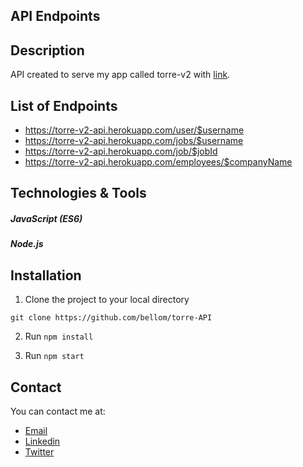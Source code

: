## API Endpoints

## Description
API created to serve my app called torre-v2 with [link](https://torre-v2.herokuapp.com/).

## List of Endpoints
- https://torre-v2-api.herokuapp.com/user/$username
- https://torre-v2-api.herokuapp.com/jobs/$username
- https://torre-v2-api.herokuapp.com/job/$jobId
- https://torre-v2-api.herokuapp.com/employees/$companyName

## Technologies & Tools
##### JavaScript (ES6)
##### Node.js

## Installation

1. Clone the project to your local directory

```
git clone https://github.com/bellom/torre-API
```

2. Run `npm install`

3. Run `npm start`

## Contact

You can contact me at:

- [Email](bellomsean@gmail.com)
- [Linkedin](https://www.linkedin.com/in/bellom/)
- [Twitter](https://twitter.com/bellom)
